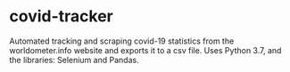 # covid-tracker
Automated tracking and scraping covid-19 statistics from the worldometer.info website and exports it to a csv file.
Uses Python 3.7, and the libraries: Selenium and Pandas. 
